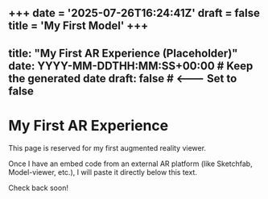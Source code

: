 +++
date = '2025-07-26T16:24:41Z'
draft = false
title = 'My First Model'
+++
---
title: "My First AR Experience (Placeholder)"
date: YYYY-MM-DDTHH:MM:SS+00:00 # Keep the generated date
draft: false # <--- Set to false
---

# My First AR Experience

<p>This page is reserved for my first augmented reality viewer. </p>
<p>Once I have an embed code from an external AR platform (like Sketchfab, Model-viewer, etc.), I will paste it directly below this text.</p>
<p>Check back soon!</p>